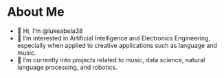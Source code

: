 # About Me

- 👋 Hi, I’m @lukeabela38
- 👀 I’m interested in Artificial Intelligence and Electronics Engineering, especially when applied to creative applications such as language and music.
- 🌱 I’m currently into projects related to music, data science, natural language processing, and robotics.


<!---
lukeabela38/lukeabela38 is a ✨ special ✨ repository because its `README.md` (this file) appears on your GitHub profile.
You can click the Preview link to take a look at your changes.
--->
